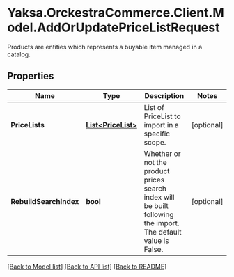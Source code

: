# Yaksa.OrckestraCommerce.Client.Model.AddOrUpdatePriceListRequest
Products are entities which represents a buyable item managed in a catalog.

## Properties

Name | Type | Description | Notes
------------ | ------------- | ------------- | -------------
**PriceLists** | [**List&lt;PriceList&gt;**](PriceList.md) | List of PriceList to import in a specific scope. | [optional] 
**RebuildSearchIndex** | **bool** | Whether or not the product prices search index will be built following the import. The default value is False. | [optional] 

[[Back to Model list]](../README.md#documentation-for-models) [[Back to API list]](../README.md#documentation-for-api-endpoints) [[Back to README]](../README.md)

